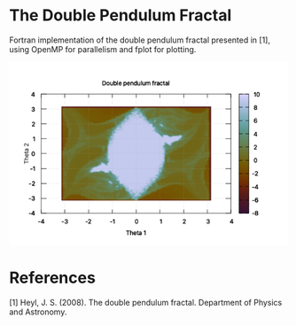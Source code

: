 # The Double Pendulum Fractal
Fortran implementation of the double pendulum fractal presented in [1], using OpenMP for parallelism and fplot for plotting.

![Result](output/2.png)

# References
[1] Heyl, J. S. (2008). The double pendulum fractal. Department of Physics and Astronomy.